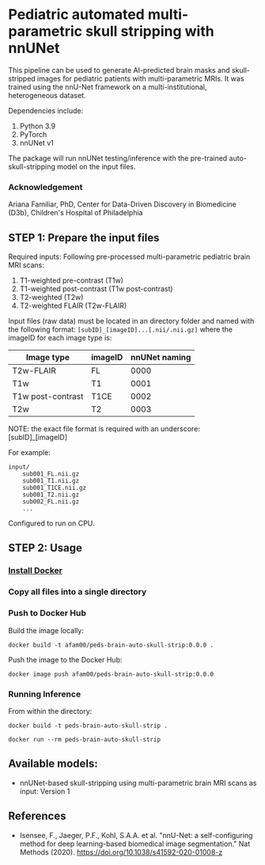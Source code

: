 # Pediatric automated multi-parametric skull stripping with nnUNet

This pipeline can be used to generate AI-predicted brain masks and skull-stripped images for pediatric patients with multi-parametric MRIs. It was trained using the nnU-Net framework on a multi-institutional, heterogeneous dataset.

Dependencies include:
1. Python 3.9
2. PyTorch
3. nnUNet v1

The package will run nnUNet testing/inference with the pre-trained auto-skull-stripping model on the input files.

### Acknowledgement 
Ariana Familiar, PhD, Center for Data-Driven Discovery in Biomedicine (D3b), Children's Hospital of Philadelphia

## STEP 1: Prepare the input files

Required inputs:
Following pre-processed multi-parametric pediatric brain MRI scans: 
1. T1-weighted pre-contrast (T1w)
2. T1-weighted post-contrast (T1w post-contrast)
3. T2-weighted (T2w)
4. T2-weighted FLAIR (T2w-FLAIR)

Input files (raw data) must be located in an directory folder and named with the following format: `[subID]_[imageID]...[.nii/.nii.gz]` where the imageID for each image type is:

| Image type      | imageID | nnUNet naming |
| ----------- | ----------- | ----------- |
| T2w-FLAIR      | FL       | 0000        |
| T1w   | T1        | 0001        |
| T1w post-contrast   | T1CE        | 0002        |
| T2w   | T2        | 0003        |


NOTE: the exact file format is required with an underscore: [subID]_[imageID]

For example:
```
input/
    sub001_FL.nii.gz
    sub001_T1.nii.gz
    sub001_T1CE.nii.gz
    sub001_T2.nii.gz
    sub002_FL.nii.gz
    ...
```

Configured to run on CPU.

## STEP 2: Usage

### [Install Docker](https://docs.docker.com/engine/install/)
### Copy all files into a single directory

### Push to Docker Hub

Build the image locally:

```
docker build -t afam00/peds-brain-auto-skull-strip:0.0.0 .
```

Push the image to the Docker Hub:

```
docker image push afam00/peds-brain-auto-skull-strip:0.0.0
```

### Running Inference

From within the directory:

```
docker build -t peds-brain-auto-skull-strip .
```

```
docker run --rm peds-brain-auto-skull-strip
```

## Available models:

- nnUNet-based skull-stripping using multi-parametric brain MRI scans as input: Version 1

## References

- Isensee, F., Jaeger, P.F., Kohl, S.A.A. et al. "nnU-Net: a self-configuring method for deep learning-based biomedical image segmentation." Nat Methods (2020). https://doi.org/10.1038/s41592-020-01008-z

